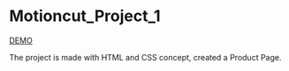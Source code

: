 # Motioncut_Project_1

[DEMO](https://karthi0-7.github.io/Motioncut_Project_1/)

The project is made with HTML and CSS concept, created a Product Page. 

